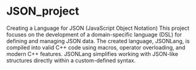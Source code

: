 # JSON_project

Creating a Language for JSON (JavaScript Object Notation)
This project focuses on the development of a domain-specific language (DSL) for defining and managing JSON data. The created language, JSONLang, is compiled into valid C++ code using macros, operator overloading, and modern C++ features. JSONLang simplifies working with JSON-like structures directly within a custom-defined syntax.